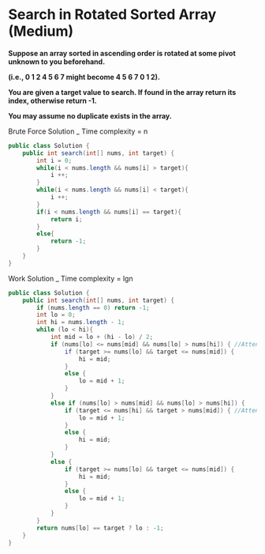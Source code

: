 # Search in Rotated Sorted Array (Medium)

**Suppose an array sorted in ascending order is rotated at some pivot unknown to you beforehand.**

**(i.e., 0 1 2 4 5 6 7 might become 4 5 6 7 0 1 2).**

**You are given a target value to search. If found in the array return its index, otherwise return -1.**

**You may assume no duplicate exists in the array.**

Brute Force Solution _ Time complexity = n
```java
public class Solution {
    public int search(int[] nums, int target) {
        int i = 0;
        while(i < nums.length && nums[i] > target){
            i ++;
        }
        while(i < nums.length && nums[i] < target){
            i ++;
        }
        if(i < nums.length && nums[i] == target){
            return i;
        }
        else{
            return -1;
        }
    }
}
```

Work Solution _ Time complexity = lgn 
```java
public class Solution {
    public int search(int[] nums, int target) {
        if (nums.length == 0) return -1;
        int lo = 0;
        int hi = nums.length - 1;
        while (lo < hi){
            int mid = lo + (hi - lo) / 2;
            if (nums[lo] <= nums[mid] && nums[lo] > nums[hi]) { //Attention for "="
                if (target >= nums[lo] && target <= nums[mid]) {
                    hi = mid;
                }
                else {
                    lo = mid + 1;
                }
            }
            else if (nums[lo] > nums[mid] && nums[lo] > nums[hi]) {
                if (target <= nums[hi] && target > nums[mid]) { //Attention for "="
                    lo = mid + 1;
                }
                else {
                    hi = mid;
                }
            }
            else {
                if (target >= nums[lo] && target <= nums[mid]) {
                    hi = mid;
                }
                else {
                    lo = mid + 1;
                }
            }
        }
        return nums[lo] == target ? lo : -1;
    }
}
```
